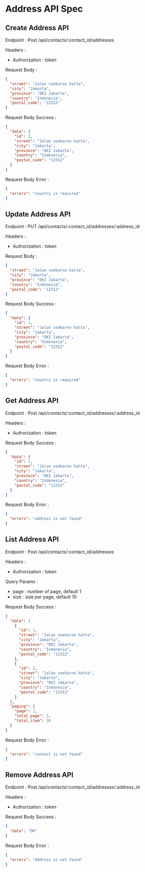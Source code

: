 # Address API Spec

## Create Address API

Endpoint : Post /api/contacts/:contact_id/addresses

Headers :

- Authorization : token

Request Body :

```json
{
  "street": "Jalan soekarno hatta",
  "city": "Jakarta",
  "province": "DKI Jakarta",
  "country": "Indonesia",
  "postal_code": "12312"
}
```

Request Body Success :

```json
{
  "data": {
    "id": 1,
    "street": "Jalan soekarno hatta",
    "city": "Jakarta",
    "province": "DKI Jakarta",
    "country": "Indonesia",
    "postal_code": "12312"
  }
}
```

Request Body Error :

```json
{
  "errors": "country is required"
}
```

## Update Address API

Endpoint : PUT /api/contacts/:contact_id/addresses/:address_id

Headers :

- Authorization : token

Request Body :

```json
{
  "street": "Jalan soekarno hatta",
  "city": "Jakarta",
  "province": "DKI Jakarta",
  "country": "Indonesia",
  "postal_code": "12312"
}
```

Request Body Success :

```json
{
  "data": {
    "id": 1,
    "street": "Jalan soekarno hatta",
    "city": "Jakarta",
    "province": "DKI Jakarta",
    "country": "Indonesia",
    "postal_code": "12312"
  }
}
```

Request Body Error :

```json
{
  "errors": "country is required"
}
```

## Get Address API

Endpoint : Post /api/contacts/:contact_id/addresses/:address_id

Headers :

- Authorization : token

Request Body Success :

```json
{
  "data": {
    "id": 1,
    "street": "Jalan soekarno hatta",
    "city": "Jakarta",
    "province": "DKI Jakarta",
    "country": "Indonesia",
    "postal_code": "12312"
  }
}
```

Request Body Error :

```json
{
  "errors": "address is not found"
}
```

## List Address API

Endpoint : Post /api/contacts/:contact_id/addresses

Headers :

- Authorization : token

Query Params :

- page : number of page, default 1
- size : size per page, default 10

Request Body Success :

```json
{
  "data": [
    {
      "id": 1,
      "street": "Jalan soekarno hatta",
      "city": "Jakarta",
      "province": "DKI Jakarta",
      "country": "Indonesia",
      "postal_code": "12312"
    },
    {
      "id": 2,
      "street": "Jalan soekarno hatta",
      "city": "Jakarta",
      "province": "DKI Jakarta",
      "country": "Indonesia",
      "postal_code": "12312"
    }
  ],
  "paging": {
    "page": 1,
    "total_page": 3,
    "total_item": 30
  }
}
```

Request Body Error :

```json
{
  "errors": "contact is not found"
}
```

## Remove Address API

Endpoint : Post /api/contacts/:contact_id/addresses/:address_id

Headers :

- Authorization : token

Request Body Success :

```json
{
  "data": "OK"
}
```

Request Body Error :

```json
{
  "errors": "Address is not found"
}
```
